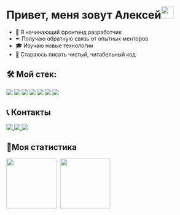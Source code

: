 <h1>Привет, меня зовут Алексей<img src="https://github.com/blackcater/blackcater/raw/main/images/Hi.gif" height="32"/></h1>

- 👋 Я начинающий фронтенд разработчик
- ✒ Получаю обратную связь от опытных менторов
- 🎓 Изучаю новые технологии
- 📖 Стараюсь писать чистый, читабельный код

<h2>🛠 Мой стек: </h2>

<p>
  <img src="https://img.shields.io/badge/Html-gray?style=for-the-badge&logo=HTML5&logoColor=red/">
  <img src="https://img.shields.io/badge/CSS-gray?style=for-the-badge&logo=CSS3&logoColor=orange/"> 
  <img src="https://img.shields.io/badge/JavaScript-gray?style=for-the-badge&logo=JavaScript&logoColor=/">
  <img src="https://img.shields.io/badge/React-gray?style=for-the-badge&logo=React&logoColor=/">
  <img src="https://img.shields.io/badge/Sass-gray?style=for-the-badge&logo=Sass&logoColor=/">
  <img src="https://img.shields.io/badge/Git-gray?style=for-the-badge&logo=Git&logoColor=/">
  <img src="https://img.shields.io/badge/Webpack-gray?style=for-the-badge&logo=Webpack&logoColor=/">
</p>

<h2>📞 Контакты</h2>

<p>
  <a href="https://t.me/alexbelkov" target="blank">
    <img src="https://img.shields.io/badge/TG-gray?style=for-the-badge&logo=Telegram&logoColor=/"> 
  </a>
  <a href="https://t.me/alexbelkov" target="_blank">
    <img src="https://img.shields.io/badge/Mail-gray?style=for-the-badge&logo=Mail.Ru&logoColor=/">
  </a>
  <img src="https://img.shields.io/badge/VK-gray?style=for-the-badge&logo=VK&logoColor=/"> 
</p>

<h2>🥇Моя статистика</h2>

<div>
<a href="https://github-readme-stats.vercel.app/api?username=skoroxodtwo&hide=contribs&show_icons=true">
  <img  align="left" height="130" style="margin-right: 10px" src="https://github-readme-stats.vercel.app/api?username=skoroxodtwo&hide=contribs&show_icons=true" />
</a>
<a href="https://github-readme-stats.vercel.app/api/top-langs/?username=skoroxodtwo&layout=compact">
  <img align="left" height="130" src="https://github-readme-stats.vercel.app/api/top-langs/?username=skoroxodtwo&layout=compact" />
</a>
</div>
<!---
SkoroXoDTwo/SkoroXoDTwo is a ✨ special ✨ repository because its `README.md` (this file) appears on your GitHub profile.
You can click the Preview link to take a look at your changes.
--->
